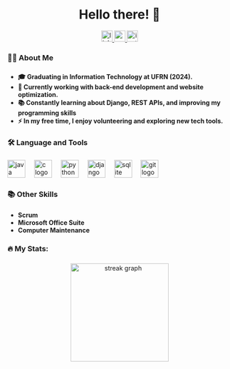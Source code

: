 
###

<h1 align="center">Hello there! 👋</h1>

<div align="center">
  <a href="https://www.linkedin.com/in/vítor-burratto-28830b254/">
    <img src="https://img.shields.io/static/v1?message=LinkedIn&logo=linkedin&label=&color=0077B5&logoColor=white&labelColor=&style=for-the-badge" height="25" alt="linkedin logo" />
  </a>
  <a href="mailto:vitorabd@gmail.com">
    <img src="https://img.shields.io/static/v1?message=Email&logo=gmail&label=&color=DB4437&logoColor=white&labelColor=&style=for-the-badge" height="25" alt="gmail logo" />
  </a>
  <a href="https://www.instagram.com/vitorburratto/">
    <img src="https://img.shields.io/static/v1?message=Instagram&logo=instagram&label=&color=E4405F&logoColor=white&labelColor=&style=for-the-badge" height="25" alt="instagram logo" />
  </a>
</div>

###

<h3 align="left">👨‍💻 About Me</h3>

###

  - **🎓 Graduating in Information Technology at UFRN (2024).**
  - **🔭 Currently working with back-end development and website optimization.**
  - **📚 Constantly learning about Django, REST APIs, and improving my programming skills**
  - **⚡ In my free time, I enjoy volunteering and exploring new tech tools.**


###

<h3 align="left">🛠 Language and Tools</h3>

###

<div align="left">
  <img src="https://cdn.jsdelivr.net/gh/devicons/devicon/icons/java/java-original-wordmark.svg" height="40" alt="java logo" />
  <img width="12" />
  <img src="https://cdn.jsdelivr.net/gh/devicons/devicon/icons/c/c-original.svg" height="40" alt="c logo" />
  <img width="12" />
  <img src="https://cdn.jsdelivr.net/gh/devicons/devicon/icons/python/python-original.svg" height="40" alt="python logo" />
  <img width="12" />
  <img src="https://cdn.jsdelivr.net/gh/devicons/devicon/icons/django/django-plain.svg" height="40" alt="django logo" />
  <img width="12" />
  <img src="https://cdn.jsdelivr.net/gh/devicons/devicon/icons/sqlite/sqlite-original.svg" height="40" alt="sqlite logo" />
  <img width="12" />
  <img src="https://cdn.jsdelivr.net/gh/devicons/devicon/icons/git/git-original.svg" height="40" alt="git logo" />
  <img width="12" />
</div>

###

<h3 align="left">📚 Other Skills</h3>

###

- **Scrum**  
- **Microsoft Office Suite**  
- **Computer Maintenance**

###

<h3 align="left">🔥 My Stats:</h3>

###

<div align="center">
  <img src="https://streak-stats.demolab.com?user=VitorBurratto&locale=en&mode=daily&theme=dark&hide_border=false&border_radius=5&order=3" height="220" alt="streak graph" />
</div>

###
